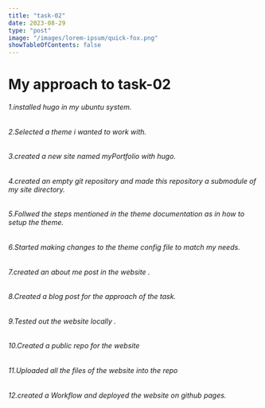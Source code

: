 ```yaml
---
title: "task-02"
date: 2023-08-29
type: "post"
image: "/images/lorem-ipsum/quick-fox.png"
showTableOfContents: false
---
```


# My approach to task-02

###### 1.installed hugo in my ubuntu system.
###### 2.Selected a theme i wanted to work with.
###### 3.created a new site named myPortfolio with hugo.
###### 4.created an empty git repository and made this repository a submodule of my site directory. 
###### 5.Follwed the steps mentioned in the theme documentation as in how to setup the theme. 
###### 6.Started making changes to the theme config file to match my needs.
###### 7.created an about me post in the website .
###### 8.Created a blog post for the approach of the task. 
###### 9.Tested out the website locally .
###### 10.Created a public repo for the website
###### 11.Uploaded all the files of the website into the repo
###### 12.created a Workflow and deployed the website on github pages.
